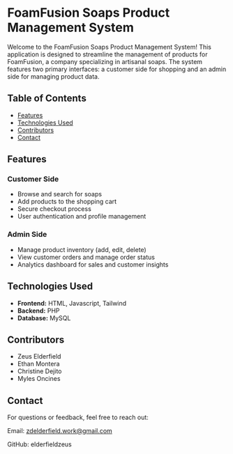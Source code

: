 # FoamFusion Soaps Product Management System

Welcome to the FoamFusion Soaps Product Management System! This application is designed to streamline the management of products for FoamFusion, a company specializing in artisanal soaps. The system features two primary interfaces: a customer side for shopping and an admin side for managing product data.

## Table of Contents

- [Features](#features)
- [Technologies Used](#technologies-used)
- [Contributors](#contributors)
- [Contact](#contact)

## Features

### Customer Side
- Browse and search for soaps
- Add products to the shopping cart
- Secure checkout process
- User authentication and profile management

### Admin Side
- Manage product inventory (add, edit, delete)
- View customer orders and manage order status
- Analytics dashboard for sales and customer insights

## Technologies Used

- **Frontend:** HTML, Javascript, Tailwind
- **Backend:** PHP
- **Database:** MySQL

## Contributors

- Zeus Elderfield
- Ethan Montera
- Christine Dejito
- Myles Oncines

## Contact

For questions or feedback, feel free to reach out:

  Email: zdelderfield.work@gmail.com
  
  GitHub: elderfieldzeus

